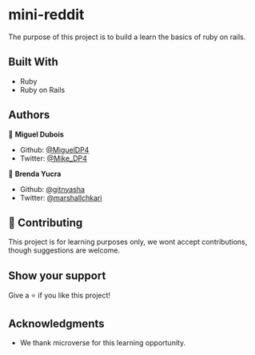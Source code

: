 # mini-reddit

The purpose of this project is to build a learn the basics of ruby on rails.

## Built With

- Ruby
- Ruby on Rails

## Authors

👤 **Miguel Dubois**

- Github: [@MiguelDP4](https://github.com/MiguelDP4)
- Twitter: [@Mike_DP4](https://twitter.com/Mike_DP4)

👤 **Brenda Yucra**

- Github: [@gitnyasha](https://github.com/gitnyasha)
- Twitter: [@marshallchkari](https://twitter.com/marshallchkari) 

## 🤝 Contributing

This project is for learning purposes only, we wont accept contributions, though suggestions are welcome.

## Show your support

Give a ⭐️ if you like this project!

## Acknowledgments

- We thank microverse for this learning opportunity.
